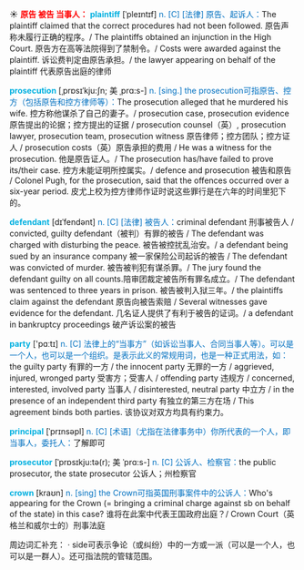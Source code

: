 ☀ <font color="red">**原告 被告 当事人：**</font>
<font color="sky blue">**plaintiff**</font> [ˈpleɪntɪf]
<font color="#0070c0">n. [C] [法律] 原告、起诉人：</font>The plaintiff claimed that the correct procedures had not been followed. 原告声称未履行正确的程序。/ The plaintiffs obtained an injunction in the High Court. 原告方在高等法院得到了禁制令。/ Costs were awarded against the plaintiff. 诉讼费判定由原告承担。/ the lawyer appearing on behalf of the plaintiff 代表原告出庭的律师
   
<font color="sky blue">**prosecution**</font> [ˌprɒsɪˈkju:ʃn; 美 ˌprɑ:s-]
<font color="#0070c0">n. [sing.] the prosecution可指原告、控方（包括原告和控方律师等）：</font>The prosecution alleged that he murdered his wife. 控方称他谋杀了自己的妻子。/ prosecution case, prosecution evidence 原告提出的论据；控方提出的证据 / prosecution counsel（英）, prosecution lawyer, prosecution team, prosecution witness 原告律师；控方团队；控方证人 / prosecution costs（英）原告承担的费用 / He was a witness for the prosecution. 他是原告证人。/ The prosecution has/have failed to prove its/their case. 控方未能证明所控属实。/ defence and prosecution 被告和原告 / Colonel Pugh, for the prosecution, said that the offences occurred over a six-year period. 皮尤上校为控方律师作证时说这些罪行是在六年的时间里犯下的。
           
<font color="sky blue">**defendant**</font> [dɪˈfendənt]
<font color="#0070c0">n. [C] [法律] 被告人：</font>criminal defendant 刑事被告人 / convicted, guilty defendant（被判）有罪的被告 / The defendant was charged with disturbing the peace. 被告被控扰乱治安。/ a defendant being sued by an insurance company 被一家保险公司起诉的被告 / The defendant was convicted of murder. 被告被判犯有谋杀罪。/ The jury found the defendant guilty on all counts.陪审团裁定被告所有罪名成立。/ The defendant was sentenced to three years in prison. 被告被判入狱三年。/ the plaintiffs claim against the defendant 原告向被告索赔 / Several witnesses gave evidence for the defendant. 几名证人提供了有利于被告的证词。/ a defendant in bankruptcy proceedings 破产诉讼案的被告

<font color="sky blue">**party**</font> ['pɑːtɪ] 
<font color="#0070c0">n. [C] 法律上的“当事方”（如诉讼当事人、合同当事人等）。可以是一个人，也可以是一个组织。是表示此义的常规用词，也是一种正式用法，如：</font>the guilty party 有罪的一方 / the innocent party 无罪的一方 / aggrieved, injured, wronged party 受害方；受害人 / offending party 违规方 / concerned, interested, involved party 当事人 / disinterested, neutral party 中立方 / in the presence of an independent third party 有独立的第三方在场 / This agreement binds both parties. 该协议对双方均具有约束力。
           
<font color="sky blue">**principal**</font> [ˈprɪnsəpl]
<font color="#0070c0">n. [C] [术语]（尤指在法律事务中）你所代表的一个人，即当事人，委托人：</font>了解即可           

<font color="sky blue">**prosecutor**</font> [ˈprɒsɪkju:tə(r); 美 ˈprɑ:s-]
<font color="#0070c0">n. [C] 公诉人、检察官：</font>the public prosecutor, the state prosecutor 公诉人；州检察官
           
<font color="sky blue">**crown**</font> [kraʊn]
<font color="#0070c0">n. [sing] the Crown可指英国刑事案件中的公诉人：</font>Who's appearing for the Crown (= bringing a criminal charge against sb on behalf of the state) in this case? 谁将在此案中代表王国政府出庭？/ Crown Court（英格兰和威尔士的）刑事法庭


周边词汇补充：
· side可表示争论（或纠纷）中的一方或一派（可以是一个人，也可以是一群人）。还可指法院的管辖范围。
